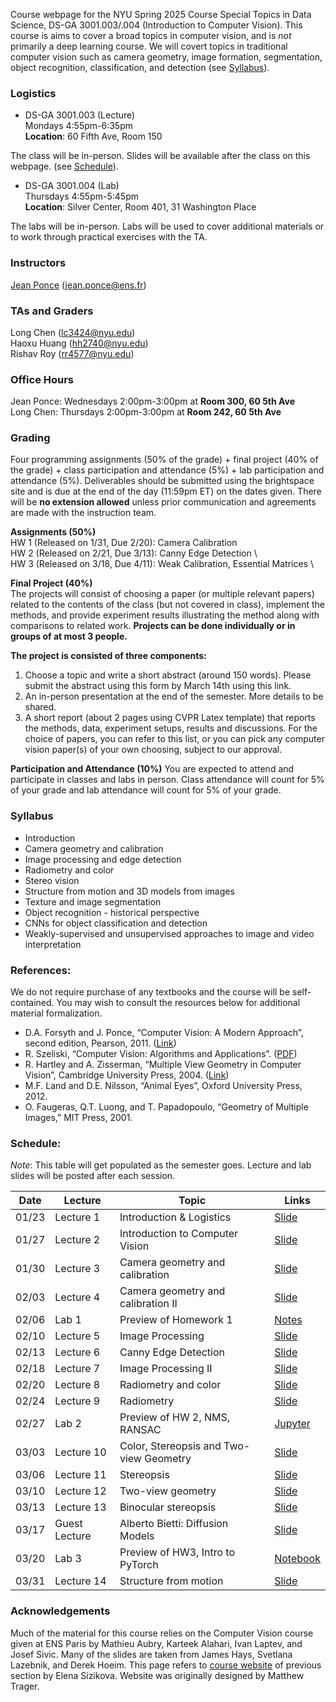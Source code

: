 Course webpage for the NYU Spring 2025 Course Special Topics in Data Science, DS-GA 3001.003/.004 (Introduction to Computer Vision). This course is aims to cover a broad topics in computer vision, and is *not* primarily a deep learning course. We will covert topics in traditional computer vision such as camera geometry, image formation, segmentation, object recognition, classification, and detection (see [Syllabus](#Syllabus)).


### Logistics

* DS-GA 3001.003 (Lecture) \
Mondays 4:55pm-6:35pm  \
**Location**: 60 Fifth Ave, Room 150

The class will be in-person. Slides will be available after the class on this webpage. (see [Schedule](#Schedule)).

* DS-GA 3001.004 (Lab) \
Thursdays 4:55pm-5:45pm \
**Location**: Silver Center, Room 401, 31 Washington Place

The labs will be in-person. Labs will be used to cover additional materials or to work through practical exercises with the TA. 



### Instructors

<a href="https://www.di.ens.fr/~ponce/">Jean Ponce</a> (jean.ponce@ens.fr)

### TAs and Graders
Long Chen (lc3424@nyu.edu)  \
Haoxu Huang (hh2740@nyu.edu)  \
Rishav Roy (rr4577@nyu.edu)

### Office Hours
Jean Ponce: Wednesdays 2:00pm-3:00pm at **Room 300, 60 5th Ave**  \
Long Chen: Thursdays 2:00pm-3:00pm at **Room 242, 60 5th Ave**


### Grading

Four programming assignments (50% of the grade) + final project (40% of the
grade) + class participation and attendance (5%) + lab participation and attendance (5%). Deliverables should be submitted using the brightspace site and is due at the end of the day (11:59pm ET) on the dates given. There will be **no extension allowed** unless prior communication and agreements are made with the instruction team.

**Assignments (50%)** \
HW 1 (Released on 1/31, Due 2/20): Camera Calibration \
HW 2 (Released on 2/21, Due 3/13): Canny Edge Detection \  
HW 3 (Released on 3/18, Due 4/11): Weak Calibration, Essential Matrices \ 

**Final Project (40%)** \
The projects will consist of choosing a paper (or multiple relevant papers) related to the contents of the class (but not covered in class), implement the methods, and provide experiment results illustrating the method along with comparisons to related work. **Projects can be done individually or in groups of at most 3 people.**

**The project is consisted of three components:**

1. Choose a topic and write a short abstract (around 150 words). Please submit the abstract using this form by March 14th using this link.
2. An in-person presentation at the end of the semester. More details to be shared.
3. A short report (about 2 pages using CVPR Latex template) that reports the methods, data, experiment setups, results and discussions. For the choice of papers, you can refer to this list, or you can pick any computer vision paper(s) of your own choosing, subject to our approval.

**Participation and Attendance (10%)**
You are expected to attend and participate in classes and labs in person. Class attendance will count for 5% of your grade and lab attendance will count for 5% of your grade.


<a name="Syllabus"></a>
### Syllabus 
  * Introduction
  * Camera geometry and calibration
  * Image processing and edge detection
  * Radiometry and color
  * Stereo vision
  * Structure from motion and 3D models from images
  * Texture and image segmentation
  * Object recognition - historical perspective
  * CNNs for object classification and detection
  * Weakly-supervised and unsupervised approaches to image and video interpretation


### References:
We do not require purchase of any textbooks and the course will be self-contained. You may wish to consult the resources below for additional material formalization. 

* D.A. Forsyth and J. Ponce, “Computer Vision: A Modern Approach”, second edition, Pearson, 2011. (<a href="https://www.pearson.com/us/higher-education/program/Forsyth-Computer-Vision-A-Modern-Approach-2nd-Edition/PGM111082.html">Link</a>)
* R. Szeliski, “Computer Vision: Algorithms and Applications”. (<a href="http://szeliski.org/Book/">PDF</a>)
* R. Hartley and A. Zisserman, “Multiple View Geometry in Computer Vision”, Cambridge University Press, 2004. (<a href="https://www.robots.ox.ac.uk/~vgg/hzbook/">Link</a>)
* M.F. Land and D.E. Nilsson, “Animal Eyes”, Oxford University Press, 2012.
* O. Faugeras, Q.T. Luong, and T. Papadopoulo, “Geometry of Multiple Images,” MIT Press, 2001.


<a name="Schedule"></a>
### Schedule:

*Note*: This table will get populated as the semester goes. Lecture and lab slides will be posted after each session.

| Date   | Lecture  | Topic                              | Links |
|--------|---------|-----------------------------------|-------|
| 01/23  | Lecture 1 | Introduction & Logistics | [Slide](https://www.di.ens.fr/~ponce/lect1.pptx) |
| 01/27  | Lecture 2 | Introduction to Computer Vision | [Slide](https://www.di.ens.fr/~ponce/lect2.pptx) |
| 01/30  | Lecture 3 | Camera geometry and calibration | [Slide](https://www.di.ens.fr/~ponce/lect3.pptx) |
| 02/03  | Lecture 4 | Camera geometry and calibration II | [Slide](https://docs.google.com/presentation/d/1rJJDl-FF6vBfNLpssOemIQcRfWEEsrYL/edit?usp=sharing) |
| 02/06  | Lab 1 | Preview of Homework 1 | [Notes](https://drive.google.com/file/d/1VF82msNocS9qiuuPJuHTJD9VhIL9g9Ri/view?usp=sharing) |
| 02/10  | Lecture 5 | Image Processing | [Slide](https://drive.google.com/file/d/1XGB6hrCqC3PrWeDG68B7zxws1wWzLfbd/view?usp=sharing) |
| 02/13  | Lecture 6 | Canny Edge Detection | [Slide](https://docs.google.com/presentation/d/14HmQmWEkC_DEDTyaDF1nig7cKurWkZ2L/edit?usp=sharing) |
| 02/18  | Lecture 7 | Image Processing II | [Slide](https://docs.google.com/presentation/d/1WDq9yJKQ_qjDmkJOZIH91TZ5H5ewSzLS/edit?usp=sharing) |
| 02/20  | Lecture 8 | Radiometry and color | [Slide](https://docs.google.com/presentation/d/1EUgUNxO4SffPanEGIwwNuEemIGt1ZfWC/edit?usp=sharing) |
| 02/24  | Lecture 9 | Radiometry | [Slide](https://docs.google.com/presentation/d/1aVMPI_Cp0YlQMIxKcFO8_WD5YbGpgj_R/edit?usp=sharing) |
| 02/27  | Lab 2 | Preview of HW 2, NMS, RANSAC | [Jupyter](https://drive.google.com/file/d/1xkzOsUD0yxy-HwBVTa4pknqXE2_6b-x3/view?usp=sharing) |
| 03/03  | Lecture 10 | Color, Stereopsis and Two-view Geometry | [Slide](https://docs.google.com/presentation/d/1298xRWehiEaxVhUJBYZ8xW_e5bl6JNzV/edit?usp=sharing) |
| 03/06  | Lecture 11 | Stereopsis | [Slide](https://docs.google.com/presentation/d/1lbQKoMBvlsVFNubxV2lb-I27B7prvyb6/edit?usp=sharing) |
| 03/10  | Lecture 12 | Two-view geometry | [Slide](https://docs.google.com/presentation/d/1iNjI4ma3hY4Ou_CXwJU0WZGKGmMl85Uy/edit?usp=sharing) |
| 03/13  | Lecture 13 | Binocular stereopsis | [Slide](https://docs.google.com/presentation/d/1pWTALy1yYDMTJwCk6Wjnn0E1uHO3ce4M/edit?usp=sharing) |
| 03/17  | Guest Lecture | Alberto Bietti: Diffusion Models | [Slide](https://docs.google.com/presentation/d/1hqWrTcJthLtLgjjwE3QljHHHhIwv1jG56JV5fgtdJ4c/edit?usp=sharing) |
| 03/20  | Lab 3 | Preview of HW3, Intro to PyTorch | [Notebook](https://drive.google.com/file/d/1lWtfJe-2AkkfQYa5qwXlDVSlmVvjlk1W/view?usp=sharing) |
| 03/31  | Lecture 14 | Structure from motion | [Slide](https://docs.google.com/presentation/d/1MjLIL1D-3afSI7JVX9MNWOJWQeRQS8Eq/edit?usp=sharing) |




### Acknowledgements
Much of the material for this course relies on the Computer Vision course given at ENS Paris by Mathieu Aubry, Karteek Alahari, Ivan Laptev, and Josef Sivic. Many of the slides are taken from James Hays, Svetlana Lazebnik, and Derek Hoeim. This page refers to <a href="https://esizikova.github.io/introCV-spring2022/">course website</a> of previous section by Elena Sizikova. Website was originally designed by Matthew Trager.